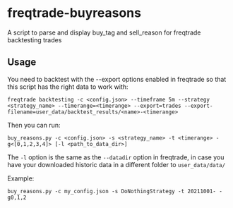 # freqtrade-buyreasons
A script to parse and display buy_tag and sell_reason for freqtrade backtesting trades

## Usage

You need to backtest with the --export options enabled in freqtrade so that this script has the right data to work with:

`freqtrade backtesting -c <config.json> --timeframe 5m --strategy <strategy_name> --timerange=<timerange> --export=trades --export-filename=user_data/backtest_results/<name>-<timerange>`

Then you can run:

`buy_reasons.py -c <config.json> -s <strategy_name> -t <timerange> -g<[0,1,2,3,4]> [-l <path_to_data_dir>]`

The `-l` option is the same as the `--datadir` option in freqtrade, in case you have your downloaded historic data in a different folder to `user_data/data/`

Example:

`buy_reasons.py -c my_config.json -s DoNothingStrategy -t 20211001- -g0,1,2`
